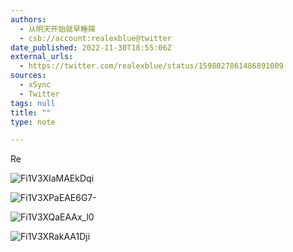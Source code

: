 ```yaml
---
authors:
  - 从明天开始就早睡辣
  - csb://account:realexblue@twitter
date_published: 2022-11-30T18:55:06Z
external_urls:
  - https://twitter.com/realexblue/status/1598027861486891009
sources:
  - xSync
  - Twitter
tags: null
title: ""
type: note

---
```


Re

![Fi1V3XIaMAEkDqi](./attachments/bafkreiam6btlmr3nvzh5ugf5djal65fhvbbmkxzocusbmz2ze2ea6mzpoe)

![Fi1V3XPaEAE6G7-](./attachments/bafkreigp2d477ylzwofcnvpssqw57c4u6o4roatpwb7chdp2sdv56ywwxe)

![Fi1V3XQaEAAx_l0](./attachments/bafkreidvaegaz6oynzwwkz7fogftrg37esy32dwpa5sdot4vuxkfashbn4)

![Fi1V3XRakAA1Dji](./attachments/bafkreicrklr73vwglxpipjhb55k7hkuxihwzbvxw7new7pwldgkjx4ullu)